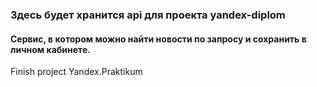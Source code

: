 ### Здесь будет хранится api для проекта yandex-diplom
#### Cервис, в котором можно найти новости по запросу и сохранить в личном кабинете.
Finish project Yandex.Praktikum
